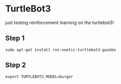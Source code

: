 # TurtleBot3
just testing reinforcement learning on the turtlebot3!


## Step 1
```
sudo apt-get install ros-noetic-turtlebot3-gazebo
```

## Step 2
```
export TURTLEBOT3_MODEL=burger
```
